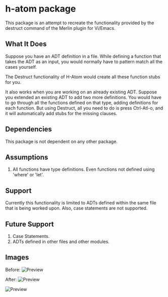 # h-atom package

This package is an attempt to recreate the functionality provided by the destruct command of the Merlin plugin for Vi/Emacs.

What It Does
------------

Suppose you have an ADT definition in a file. While defining a function that takes the ADT as an input, you would normally have to pattern match all the cases yourself.

The Destruct functionality of H-Atom would create all these function stubs for you.

It also works when you are working on an already existing ADT. Suppose you extended an existing ADT to add two more definitions. You would have to go through all the functions defined on that type, adding definitions for each function. But using Destruct, all you need to do is press Ctrl-Atl-o, and it will automatically add stubs for the missing clauses.

Dependencies
------------
This package is not dependent on any other package.

Assumptions
-----------
1. All functions have type definitions. Even functions not defined using 'where' or 'let'.

Support
-------
Currently this functionality is limited to ADTs defined within the same file that is being worked upon. Also, case statements are not supported.

Future Support
--------------
1. Case Statements.
2. ADTs defined in other files and other modules.

Images
------

Before:
![Preview](https://cloud.githubusercontent.com/assets/10478280/12701651/ae281908-c835-11e5-9128-38172138f337.png)

After:
![Preview](https://cloud.githubusercontent.com/assets/10478280/12701649/ade7cbb4-c835-11e5-8ba7-755ebba5f674.png)

![Preview](https://cloud.githubusercontent.com/assets/10478280/12701650/adf506ee-c835-11e5-831a-c577b7094adf.png)

